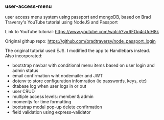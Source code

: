 ### user-access-menu
user access menu system using passport and mongoDB, based on Brad Traversy's YouTube tutorial using NodeJS and Passport

Link to YouTube tutorial: https://www.youtube.com/watch?v=6FOq4cUdH8k

Original githup repo: https://github.com/bradtraversy/node_passport_login

The original tutorial used EJS. I modified the app to Handlebars instead. Also incorporated:
+ bootstrap navbar with conditional menu items based on user login and admin status
+ email confirmation wiht nodemailer and  JWT
+ dotenv to store configuration infomration (ie passwords, keys, etc)
+ dtabase log when user logs in or out
+ user CRUD
+ multiple access levels: member & admin
+ momentjs for time formatting
+ bootstrap modal pop-up delete confirmation
+ field validation using express-validator
